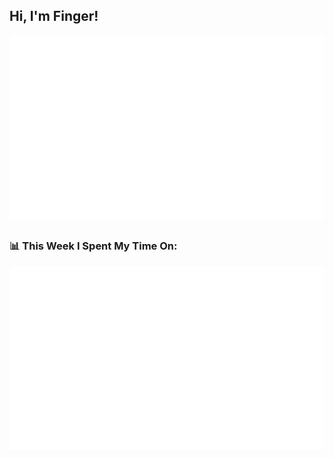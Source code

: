 <h2> Hi, I'm Finger!</h2>

<img align="right" src="https://raw.githubusercontent.com/spianmo/github-stats/master/generated/overview.svg#gh-light-mode-only">

<!-- <img align="right" height="160em" src="https://github-readme-stats-eight-theta.vercel.app/api/top-langs/?username=spianmo&layout=compact&langs_count=8&theme=algolia"/>	 -->
	
```go
package main

type Me struct {
	Name   string
	Job    string
	Code   string
	Skills string
}

func main() {
	me := &Me{
		Name:   "Finger",
		Job:    "Client-side Engineer",
		Code:   "Java, Kotlin, C#, Rust and C++ and Others",
		Skills: "Android, Security, Cross-platform client, NLP, CV, ASR ^o^",
	}
	_ = me
}
```


<h3>📊 This Week I Spent My Time On:</h3>
<img align='right' src="https://raw.githubusercontent.com/spianmo/github-stats/master/generated/languages.svg#gh-light-mode-only">

<!--START_SECTION:waka-->

```txt
Kotlin                         10 hrs 2 mins   ███████████░░░░░░░░░░░░░░   44.19 %
Java                           3 hrs 55 mins   ████▒░░░░░░░░░░░░░░░░░░░░   17.29 %
XML                            2 hrs 23 mins   ██▓░░░░░░░░░░░░░░░░░░░░░░   10.51 %
JavaScript                     1 hr 3 mins     █░░░░░░░░░░░░░░░░░░░░░░░░   04.65 %
TOML                           53 mins         █░░░░░░░░░░░░░░░░░░░░░░░░   03.92 %
```

<!--END_SECTION:waka-->
